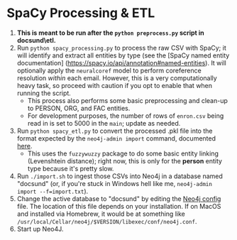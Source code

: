 # SpaCy Processing & ETL

1. **This is meant to be run after the `python preprocess.py` script in docsund\etl.**
2. Run `python spacy_processing.py` to process the raw CSV with SpaCy; it will identify and extract all entities by type (see the [SpaCy named entity documentation] (https://spacy.io/api/annotation#named-entities). It will optionally apply the `neuralcoref` model to perform coreference resolution *within* each email. However, this is a very computationally heavy task, so proceed with caution if you opt to enable that when running the script.
	- This process also performs some basic preprocessing and clean-up to PERSON, ORG, and FAC entities.
	- For development purposes, the number of rows of `enron.csv` being read in is set to 5000 in the `main`; update as needed.
3. Run `python spacy_etl.py` to convert the processed .pkl file into the format expected by the `neo4j-admin import` command, documented [here](https://neo4j.com/docs/operations-manual/current/tools/import/).
    - This uses the `fuzzywuzzy` package to do some basic entity linking (Levenshtein distance); right now, this is only for the **person** entity type because it's pretty slow.
4. Run `./import.sh` to ingest those CSVs into Neo4j in a database named "docsund" (or, if you're stuck in Windows hell like me, `neo4j-admin import --f=import.txt`).
5. Change the active database to "docsund" by editing the [Neo4j config](https://neo4j.com/docs/operations-manual/current/configuration/neo4j-conf/) file. The location of this file depends on your installation. If on MacOS and installed via Homebrew, it would be at something like `/usr/local/Cellar/neo4j/$VERSION/libexec/conf/neo4j.conf`.
6. Start up Neo4J.
